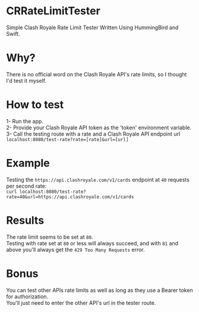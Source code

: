 # CRRateLimitTester

Simple Clash Royale Rate Limit Tester Written Using HummingBird and Swift.

# Why?

There is no official word on the Clash Royale API's rate limits, so I thought I'd test it myself.

# How to test

1- Run the app.   
2- Provide your Clash Royale API token as the 'token' environment variable.   
3- Call the testing route with a rate and a Clash Royale API endpoint url `localhost:8080/test-rate?rate=[rate]&url=[url]`   

# Example

Testing the `https://api.clashroyale.com/v1/cards` endpoint at `40` requests per second rate:    
`curl localhost:8080/test-rate?rate=40&url=https://api.clashroyale.com/v1/cards`

# Results

The rate limit seems to be set at `80`.   
Testing with rate set at `80` or less will always succeed, and with `81` and above you'll always get the `429 Too Many Requests` error.

# Bonus

You can test other APIs rate limits as well as long as they use a Bearer token for authorization.  
You'll just need to enter the other API's url in the tester route.
